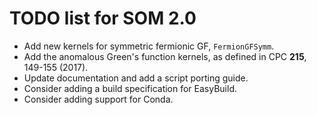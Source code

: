 TODO list for SOM 2.0
=====================

* Add new kernels for symmetric fermionic GF, `FermionGFSymm`.
* Add the anomalous Green's function kernels, as defined in CPC **215**, 149-155 (2017).
* Update documentation and add a script porting guide.
* Consider adding a build specification for EasyBuild.
* Consider adding support for Conda.

